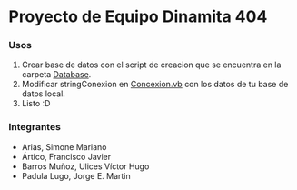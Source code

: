 # Proyecto de Equipo Dinamita 404

### Usos

1. Crear base de datos con el script de creacion que se encuentra en la carpeta [Database](https://github.com/padulajorge/dev_dinamita_404/tree/master/Database).
2. Modificar stringConexion en [Concexion.vb](https://github.com/padulajorge/dev_dinamita_404/blob/master/dev_coder_2/Concexion.vb) con los datos de tu base de datos local.
3. Listo :D

### Integrantes

* Arias, Simone Mariano
* Ártico, Francisco Javier
* Barros Muñoz, Ulices Víctor Hugo
* Padula Lugo, Jorge E. Martin